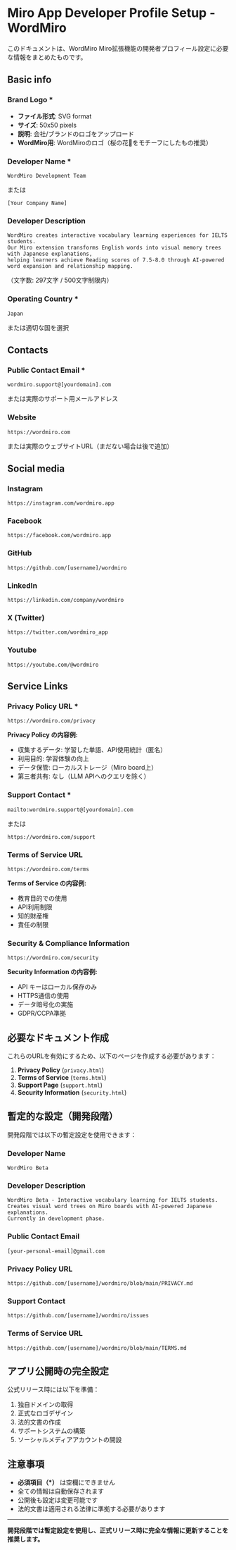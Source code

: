 # Miro App Developer Profile Setup - WordMiro

このドキュメントは、WordMiro Miro拡張機能の開発者プロフィール設定に必要な情報をまとめたものです。

## Basic info

### Brand Logo *
- **ファイル形式**: SVG format
- **サイズ**: 50x50 pixels
- **説明**: 会社/ブランドのロゴをアップロード
- **WordMiro用**: WordMiroのロゴ（桜の花🌸をモチーフにしたもの推奨）

### Developer Name *
```
WordMiro Development Team
```
または
```
[Your Company Name]
```

### Developer Description
```
WordMiro creates interactive vocabulary learning experiences for IELTS students. 
Our Miro extension transforms English words into visual memory trees with Japanese explanations, 
helping learners achieve Reading scores of 7.5-8.0 through AI-powered word expansion and relationship mapping.
```
（文字数: 297文字 / 500文字制限内）

### Operating Country *
```
Japan
```
または適切な国を選択

## Contacts

### Public Contact Email *
```
wordmiro.support@[yourdomain].com
```
または実際のサポート用メールアドレス

### Website
```
https://wordmiro.com
```
または実際のウェブサイトURL（まだない場合は後で追加）

## Social media

### Instagram
```
https://instagram.com/wordmiro.app
```

### Facebook
```
https://facebook.com/wordmiro.app
```

### GitHub
```
https://github.com/[username]/wordmiro
```

### LinkedIn
```
https://linkedin.com/company/wordmiro
```

### X (Twitter)
```
https://twitter.com/wordmiro_app
```

### Youtube
```
https://youtube.com/@wordmiro
```

## Service Links

### Privacy Policy URL *
```
https://wordmiro.com/privacy
```

**Privacy Policy の内容例:**
- 収集するデータ: 学習した単語、API使用統計（匿名）
- 利用目的: 学習体験の向上
- データ保管: ローカルストレージ（Miro board上）
- 第三者共有: なし（LLM APIへのクエリを除く）

### Support Contact *
```
mailto:wordmiro.support@[yourdomain].com
```
または
```
https://wordmiro.com/support
```

### Terms of Service URL
```
https://wordmiro.com/terms
```

**Terms of Service の内容例:**
- 教育目的での使用
- API利用制限
- 知的財産権
- 責任の制限

### Security & Compliance Information
```
https://wordmiro.com/security
```

**Security Information の内容例:**
- API キーはローカル保存のみ
- HTTPS通信の使用
- データ暗号化の実施
- GDPR/CCPA準拠

## 必要なドキュメント作成

これらのURLを有効にするため、以下のページを作成する必要があります：

1. **Privacy Policy** (`privacy.html`)
2. **Terms of Service** (`terms.html`)
3. **Support Page** (`support.html`)
4. **Security Information** (`security.html`)

## 暫定的な設定（開発段階）

開発段階では以下の暫定設定を使用できます：

### Developer Name
```
WordMiro Beta
```

### Developer Description
```
WordMiro Beta - Interactive vocabulary learning for IELTS students. 
Creates visual word trees on Miro boards with AI-powered Japanese explanations.
Currently in development phase.
```

### Public Contact Email
```
[your-personal-email]@gmail.com
```

### Privacy Policy URL
```
https://github.com/[username]/wordmiro/blob/main/PRIVACY.md
```

### Support Contact
```
https://github.com/[username]/wordmiro/issues
```

### Terms of Service URL
```
https://github.com/[username]/wordmiro/blob/main/TERMS.md
```

## アプリ公開時の完全設定

公式リリース時には以下を準備：

1. 独自ドメインの取得
2. 正式なロゴデザイン
3. 法的文書の作成
4. サポートシステムの構築
5. ソーシャルメディアアカウントの開設

## 注意事項

- **必須項目（*）** は空欄にできません
- 全ての情報は自動保存されます
- 公開後も設定は変更可能です
- 法的文書は適用される法律に準拠する必要があります

---

**開発段階では暫定設定を使用し、正式リリース時に完全な情報に更新することを推奨します。**